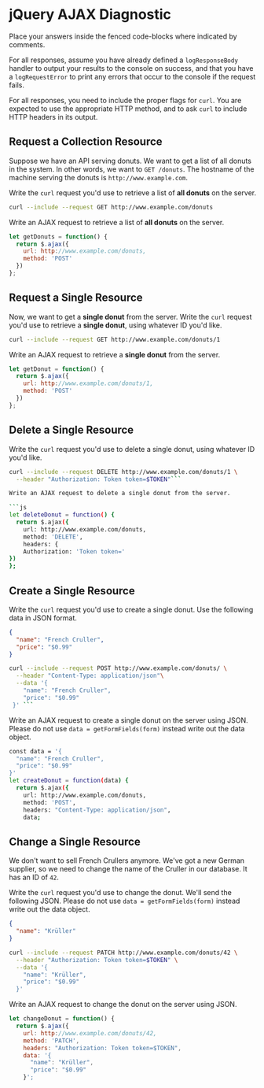 # jQuery AJAX Diagnostic

Place your answers inside the fenced code-blocks where indicated by comments.

For all responses,  assume you have already defined a `logResponseBody` handler
to output your results to the console on success, and that you have a
`logRequestError` to print any errors that occur to the console if the request
fails.

For all responses, you need to include the proper flags for `curl`. You are
expected to use the appropriate HTTP method, and to ask `curl` to include HTTP
headers in its output.

## Request a Collection Resource

Suppose we have an API serving donuts. We want to get a list of all donuts in
the system. In other words, we want to `GET /donuts`. The hostname of the
machine serving the donuts is `http://www.example.com`.

Write the `curl` request you'd use to retrieve a list of **all donuts** on the
server.

```sh
curl --include --request GET http://www.example.com/donuts
```

Write an AJAX request to retrieve a list of **all donuts** on the server.

```js
let getDonuts = function() {
  return $.ajax({
    url: http://www.example.com/donuts,
    method: 'POST'
  })
};
```

## Request a Single Resource

Now, we want to get a **single donut** from the server. Write the `curl` request
you'd use to retrieve a **single donut**, using whatever ID you'd like.

```sh
curl --include --request GET http://www.example.com/donuts/1
```

Write an AJAX request to retrieve a **single donut** from the server.

```js
let getDonut = function() {
  return $.ajax({
    url: http://www.example.com/donuts/1,
    method: 'POST'
  })
};

```

## Delete a Single Resource

Write the `curl` request you'd use to delete a single donut, using whatever
ID you'd like.

```sh
curl --include --request DELETE http://www.example.com/donuts/1 \
  --header "Authorization: Token token=$TOKEN"```

Write an AJAX request to delete a single donut from the server.

```js
let deleteDonut = function() {
  return $.ajax({
    url: http://www.example.com/donuts,
    method: 'DELETE',
    headers: {
    Authorization: 'Token token='
})
};
```

## Create a Single Resource

Write the `curl` request you'd use to create a single donut. Use the following
data in JSON format.

```json
{
  "name": "French Cruller",
  "price": "$0.99"
}
```

```sh
curl --include --request POST http://www.example.com/donuts/ \
  --header "Content-Type: application/json"\
  --data '{
    "name": "French Cruller",
    "price": "$0.99"
 }' ```
```

Write an AJAX request to create a single donut on the server using JSON. Please
do not use `data = getFormFields(form)` instead write out the data object.

```sh
const data = '{
  "name": "French Cruller",
  "price": "$0.99"
}'
let createDonut = function(data) {
  return $.ajax({
    url: http://www.example.com/donuts,
    method: 'POST',
    headers: "Content-Type: application/json",
    data;

```

## Change a Single Resource

We don't want to sell French Crullers anymore. We've got a new German supplier,
so we need to change the name of the Cruller in our database. It has an ID of
`42`.

Write the `curl` request you'd use to change the donut. We'll send the following
JSON. Please do not use `data = getFormFields(form)` instead write out the data
object.

```json
{
  "name": "Krüller"
}
```

```sh
curl --include --request PATCH http://www.example.com/donuts/42 \
  --header "Authorization: Token token=$TOKEN" \
  --data '{
    "name": "Krüller",
    "price": "$0.99"
  }'
```

Write an AJAX request to change the donut on the server using JSON.

```js
let changeDonut = function() {
  return $.ajax({
    url: http://www.example.com/donuts/42,
    method: 'PATCH',
    headers: "Authorization: Token token=$TOKEN",
    data: '{
      "name": "Krüller",
      "price": "$0.99"
    }';
```
